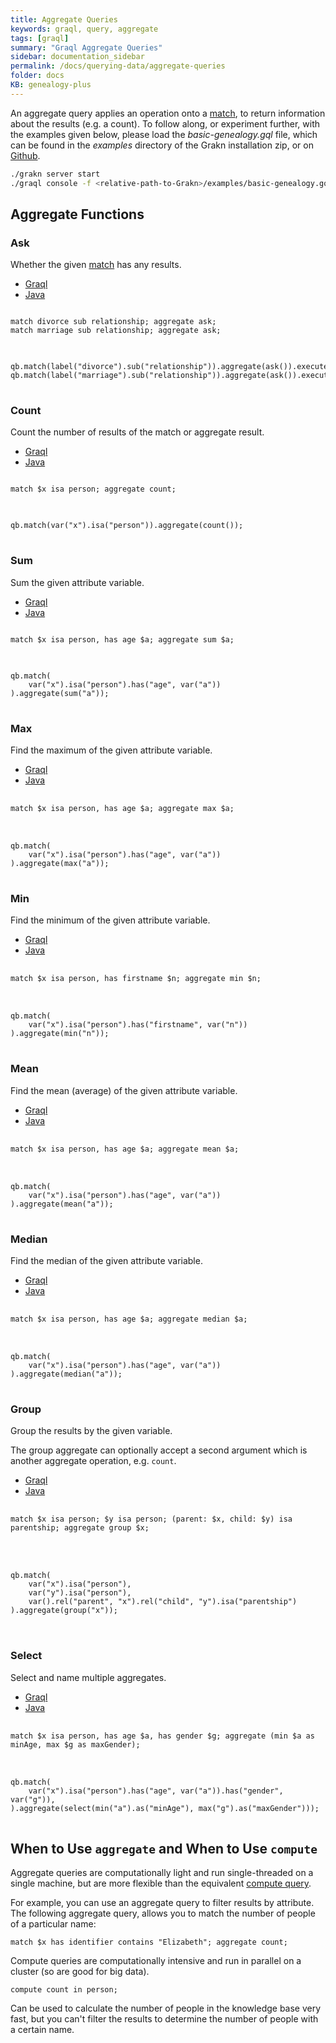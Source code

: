```yaml
---
title: Aggregate Queries
keywords: graql, query, aggregate
tags: [graql]
summary: "Graql Aggregate Queries"
sidebar: documentation_sidebar
permalink: /docs/querying-data/aggregate-queries
folder: docs
KB: genealogy-plus
---
```


An aggregate query applies an operation onto a [match](./match-clause), to return information about the results (e.g. a count). To follow along, or experiment further, with the examples given below, please load the *basic-genealogy.gql* file, which can be found in the *examples* directory of the Grakn installation zip, or on [Github](https://github.com/graknlabs/grakn/blob/master/grakn-dist/src/examples/basic-genealogy.gql).

```bash
./grakn server start
./graql console -f <relative-path-to-Grakn>/examples/basic-genealogy.gql
```



## Aggregate Functions

### Ask

Whether the given [match](./match-clause) has any results.

<ul id="profileTabs" class="nav nav-tabs">
    <li class="active"><a href="#shell-ask" data-toggle="tab">Graql</a></li>
    <li><a href="#java-ask" data-toggle="tab">Java</a></li>
</ul>

<div class="tab-content">
<div role="tabpanel" class="tab-pane active" id="shell-ask">
<pre class="language-graql">
<code>
match divorce sub relationship; aggregate ask;
match marriage sub relationship; aggregate ask;
</code>
</pre>
</div>
<div role="tabpanel" class="tab-pane" id="java-ask">
<pre class="language-java">
<code>
qb.match(label("divorce").sub("relationship")).aggregate(ask()).execute();
qb.match(label("marriage").sub("relationship")).aggregate(ask()).execute();
</code>
</pre>
</div> <!-- tab-pane -->
</div> <!-- tab-content -->

### Count

Count the number of results of the match or aggregate result.

<ul id="profileTabs" class="nav nav-tabs">
    <li class="active"><a href="#shell1" data-toggle="tab">Graql</a></li>
    <li><a href="#java1" data-toggle="tab">Java</a></li>
</ul>

<div class="tab-content">
<div role="tabpanel" class="tab-pane active" id="shell1">
<pre class="language-graql">
<code>
match $x isa person; aggregate count;
</code>
</pre>
</div>
<div role="tabpanel" class="tab-pane" id="java1">
<pre class="language-java">
<code>
qb.match(var("x").isa("person")).aggregate(count());
</code>
</pre>
</div> <!-- tab-pane -->
</div> <!-- tab-content -->

### Sum

Sum the given attribute variable.

<ul id="profileTabs" class="nav nav-tabs">
    <li class="active"><a href="#shell2" data-toggle="tab">Graql</a></li>
    <li><a href="#java2" data-toggle="tab">Java</a></li>
</ul>

<div class="tab-content">
<div role="tabpanel" class="tab-pane active" id="shell2">
<pre class="language-graql">
<code>
match $x isa person, has age $a; aggregate sum $a;
</code>
</pre>
</div>
<div role="tabpanel" class="tab-pane" id="java2">
<pre class="language-graql">
<code>
qb.match(
    var("x").isa("person").has("age", var("a"))
).aggregate(sum("a"));
</code>
</pre>
</div> <!-- tab-pane -->
</div> <!-- tab-content -->

### Max

Find the maximum of the given attribute variable.

<ul id="profileTabs" class="nav nav-tabs">
    <li class="active"><a href="#shell3" data-toggle="tab">Graql</a></li>
    <li><a href="#java3" data-toggle="tab">Java</a></li>
</ul>

<div class="tab-content">
<div role="tabpanel" class="tab-pane active" id="shell3">
<pre class="language-graql"> <code>
match $x isa person, has age $a; aggregate max $a;
</code>
</pre>
</div>
<div role="tabpanel" class="tab-pane" id="java3">
<pre class="language-java"> <code>
qb.match(
    var("x").isa("person").has("age", var("a"))
).aggregate(max("a"));
</code>
</pre>
</div> <!-- tab-pane -->
</div> <!-- tab-content -->

### Min

Find the minimum of the given attribute variable.

<ul id="profileTabs" class="nav nav-tabs">
    <li class="active"><a href="#shell4" data-toggle="tab">Graql</a></li>
    <li><a href="#java4" data-toggle="tab">Java</a></li>
</ul>

<div class="tab-content">
<div role="tabpanel" class="tab-pane active" id="shell4">
<pre class="language-graql"> <code>
match $x isa person, has firstname $n; aggregate min $n;
</code>
</pre>
</div>
<div role="tabpanel" class="tab-pane" id="java4">
<pre class="language-java"> <code>
qb.match(
    var("x").isa("person").has("firstname", var("n"))
).aggregate(min("n"));
</code>
</pre>
</div> <!-- tab-pane -->
</div> <!-- tab-content -->

### Mean

Find the mean (average) of the given attribute variable.

<ul id="profileTabs" class="nav nav-tabs">
    <li class="active"><a href="#shell5" data-toggle="tab">Graql</a></li>
    <li><a href="#java5" data-toggle="tab">Java</a></li>
</ul>

<div class="tab-content">
<div role="tabpanel" class="tab-pane active" id="shell5">
<pre class="language-graql"> <code>
match $x isa person, has age $a; aggregate mean $a;
</code>
</pre>
</div>
<div role="tabpanel" class="tab-pane" id="java5">
<pre class="language-java"> <code>
qb.match(
    var("x").isa("person").has("age", var("a"))
).aggregate(mean("a"));
</code>
</pre>
</div> <!-- tab-pane -->
</div> <!-- tab-content -->

### Median

Find the median of the given attribute variable.

<ul id="profileTabs" class="nav nav-tabs">
    <li class="active"><a href="#shell6" data-toggle="tab">Graql</a></li>
    <li><a href="#java6" data-toggle="tab">Java</a></li>
</ul>

<div class="tab-content">
<div role="tabpanel" class="tab-pane active" id="shell6">
<pre class="language-graql"> <code>
match $x isa person, has age $a; aggregate median $a;
</code>
</pre>
</div>
<div role="tabpanel" class="tab-pane" id="java6">
<pre class="language-java"> <code>
qb.match(
    var("x").isa("person").has("age", var("a"))
).aggregate(median("a"));
</code>
</pre>
</div> <!-- tab-pane -->
</div> <!-- tab-content -->

### Group

Group the results by the given variable.

The group aggregate can optionally accept a second argument which is another
aggregate operation, e.g. `count`.

<ul id="profileTabs" class="nav nav-tabs">
    <li class="active"><a href="#shell7" data-toggle="tab">Graql</a></li>
    <li><a href="#java7" data-toggle="tab">Java</a></li>
</ul>

<div class="tab-content">
<div role="tabpanel" class="tab-pane active" id="shell7">
<pre class="language-graql"> <code>
match $x isa person; $y isa person; (parent: $x, child: $y) isa parentship; aggregate group $x;
</code>

</pre>
</div>
<div role="tabpanel" class="tab-pane" id="java7">
<pre class="language-java"> <code>
qb.match(
    var("x").isa("person"),
    var("y").isa("person"),
    var().rel("parent", "x").rel("child", "y").isa("parentship")
).aggregate(group("x"));
</code>

</pre>
</div> <!-- tab-pane -->
</div> <!-- tab-content -->

### Select

Select and name multiple aggregates.

<ul id="profileTabs" class="nav nav-tabs">
    <li class="active"><a href="#shell8" data-toggle="tab">Graql</a></li>
    <li><a href="#java8" data-toggle="tab">Java</a></li>
</ul>

<div class="tab-content">
<div role="tabpanel" class="tab-pane active" id="shell8">
<pre class="language-graql"> <code>
match $x isa person, has age $a, has gender $g; aggregate (min $a as minAge, max $g as maxGender);
</code>
</pre>
</div>
<div role="tabpanel" class="tab-pane" id="java8">
<pre class="language-java"> <code>
qb.match(
    var("x").isa("person").has("age", var("a")).has("gender", var("g")),
).aggregate(select(min("a").as("minAge"), max("g").as("maxGender")));
</code>
</pre>
</div> <!-- tab-pane -->
</div> <!-- tab-content -->

## When to Use `aggregate` and When to Use `compute`

Aggregate queries are computationally light and run single-threaded on a single machine, but are more flexible than the equivalent [compute query](../distributed-analytics/compute-queries).

For example, you can use an aggregate query to filter results by attribute. The following  aggregate query, allows you to match the number of people of a particular name:

```graql
match $x has identifier contains "Elizabeth"; aggregate count;
```

Compute queries are computationally intensive and run in parallel on a cluster (so are good for big data).

```graql
compute count in person;
```

Can be used to calculate the number of people in the knowledge base very fast, but you can't filter the results to determine the number of people with a certain name.
